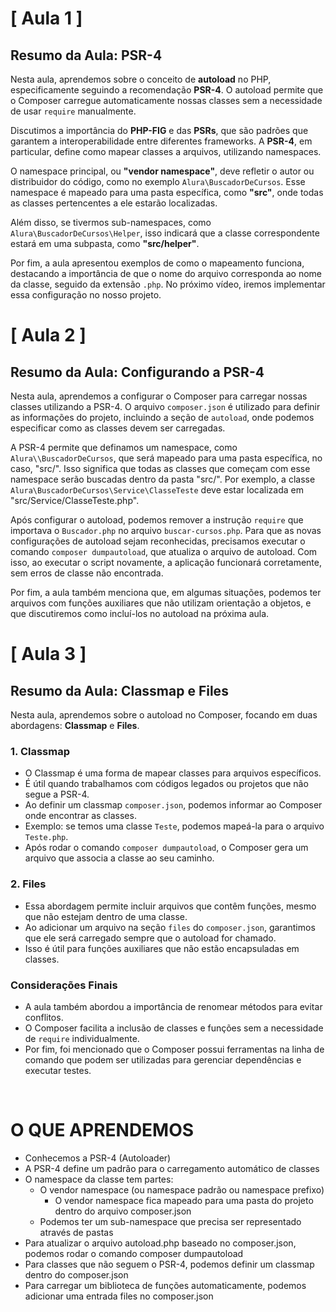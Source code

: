 # [ Aula 1 ]
## Resumo da Aula: PSR-4

Nesta aula, aprendemos sobre o conceito de **autoload** no PHP, especificamente seguindo a recomendação **PSR-4**. O autoload permite que o Composer carregue automaticamente nossas classes sem a necessidade de usar `require` manualmente.

Discutimos a importância do **PHP-FIG** e das **PSRs**, que são padrões que garantem a interoperabilidade entre diferentes frameworks. A **PSR-4**, em particular, define como mapear classes a arquivos, utilizando namespaces.

O namespace principal, ou **"vendor namespace"**, deve refletir o autor ou distribuidor do código, como no exemplo `Alura\BuscadorDeCursos`. Esse namespace é mapeado para uma pasta específica, como **"src"**, onde todas as classes pertencentes a ele estarão localizadas.

Além disso, se tivermos sub-namespaces, como `Alura\BuscadorDeCursos\Helper`, isso indicará que a classe correspondente estará em uma subpasta, como **"src/helper"**.

Por fim, a aula apresentou exemplos de como o mapeamento funciona, destacando a importância de que o nome do arquivo corresponda ao nome da classe, seguido da extensão `.php`. No próximo vídeo, iremos implementar essa configuração no nosso projeto.
<br>

# [ Aula 2 ]
## Resumo da Aula: Configurando a PSR-4

Nesta aula, aprendemos a configurar o Composer para carregar nossas classes utilizando a PSR-4. O arquivo `composer.json` é utilizado para definir as informações do projeto, incluindo a seção de `autoload`, onde podemos especificar como as classes devem ser carregadas.

A PSR-4 permite que definamos um namespace, como `Alura\\BuscadorDeCursos`, que será mapeado para uma pasta específica, no caso, "src/". Isso significa que todas as classes que começam com esse namespace serão buscadas dentro da pasta "src/". Por exemplo, a classe `Alura\BuscadorDeCursos\Service\ClasseTeste` deve estar localizada em "src/Service/ClasseTeste.php".

Após configurar o autoload, podemos remover a instrução `require` que importava o `Buscador.php` no arquivo `buscar-cursos.php`. Para que as novas configurações de autoload sejam reconhecidas, precisamos executar o comando `composer dumpautoload`, que atualiza o arquivo de autoload. Com isso, ao executar o script novamente, a aplicação funcionará corretamente, sem erros de classe não encontrada.

Por fim, a aula também menciona que, em algumas situações, podemos ter arquivos com funções auxiliares que não utilizam orientação a objetos, e que discutiremos como incluí-los no autoload na próxima aula.
<br>

# [ Aula 3 ]
## Resumo da Aula: Classmap e Files

Nesta aula, aprendemos sobre o autoload no Composer, focando em duas abordagens: **Classmap** e **Files**.

### 1. Classmap
- O Classmap é uma forma de mapear classes para arquivos específicos.
- É útil quando trabalhamos com códigos legados ou projetos que não segue a PSR-4.
- Ao definir um classmap `composer.json`, podemos informar ao Composer onde encontrar as classes.
- Exemplo: se temos uma classe `Teste`, podemos mapeá-la para o arquivo `Teste.php`.
- Após rodar o comando `composer dumpautoload`, o Composer gera um arquivo que associa a classe ao seu caminho.

### 2. Files
- Essa abordagem permite incluir arquivos que contêm funções, mesmo que não estejam dentro de uma classe.
- Ao adicionar um arquivo na seção `files` do `composer.json`, garantimos que ele será carregado sempre que o autoload for chamado.
- Isso é útil para funções auxiliares que não estão encapsuladas em classes.

### Considerações Finais
- A aula também abordou a importância de renomear métodos para evitar conflitos.
- O Composer facilita a inclusão de classes e funções sem a necessidade de `require` individualmente.
- Por fim, foi mencionado que o Composer possui ferramentas na linha de comando que podem ser utilizadas para gerenciar dependências e executar testes.
<br>

# O QUE APRENDEMOS

- Conhecemos a PSR-4 (Autoloader)
- A PSR-4 define um padrão para o carregamento automático de classes
- O namespace da classe tem partes:
    - O vendor namespace (ou namespace padrão ou namespace prefixo)
        - O vendor namespace fica mapeado para uma pasta do projeto dentro do arquivo composer.json
    - Podemos ter um sub-namespace que precisa ser representado através de pastas
- Para atualizar o arquivo autoload.php baseado no composer.json, podemos rodar o comando composer dumpautoload
- Para classes que não seguem o PSR-4, podemos definir um classmap dentro do composer.json
- Para carregar um biblioteca de funções automaticamente, podemos adicionar uma entrada files no composer.json